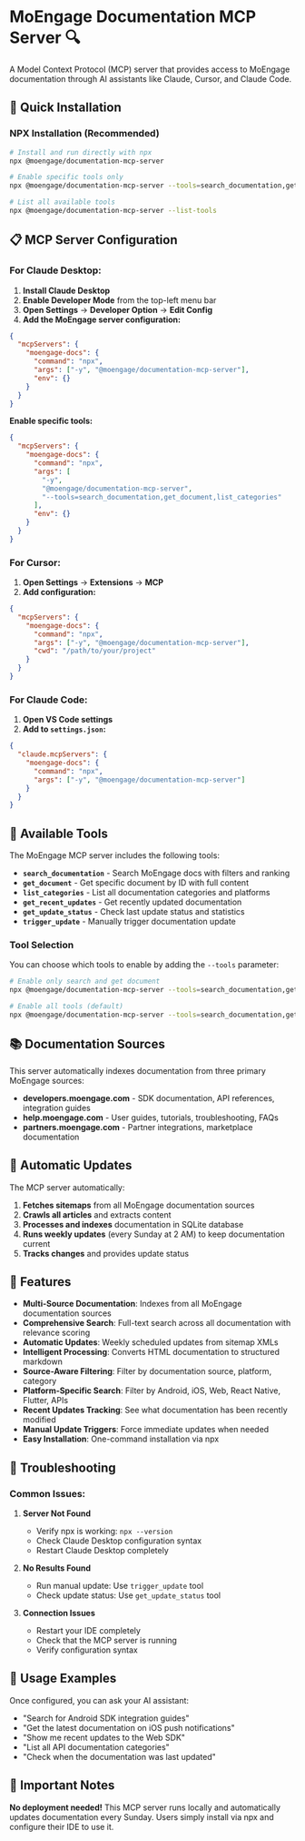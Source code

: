 # MoEngage Documentation MCP Server 🔍

A Model Context Protocol (MCP) server that provides access to MoEngage documentation through AI assistants like Claude, Cursor, and Claude Code.

## 🚀 Quick Installation

### NPX Installation (Recommended)

```bash
# Install and run directly with npx
npx @moengage/documentation-mcp-server

# Enable specific tools only
npx @moengage/documentation-mcp-server --tools=search_documentation,get_document

# List all available tools
npx @moengage/documentation-mcp-server --list-tools
```

## 📋 MCP Server Configuration

### For Claude Desktop:

1. **Install Claude Desktop**
2. **Enable Developer Mode** from the top-left menu bar
3. **Open Settings** → **Developer Option** → **Edit Config**
4. **Add the MoEngage server configuration:**

```json
{
  "mcpServers": {
    "moengage-docs": {
      "command": "npx",
      "args": ["-y", "@moengage/documentation-mcp-server"],
      "env": {}
    }
  }
}
```

**Enable specific tools:**
```json
{
  "mcpServers": {
    "moengage-docs": {
      "command": "npx",
      "args": [
        "-y", 
        "@moengage/documentation-mcp-server",
        "--tools=search_documentation,get_document,list_categories"
      ],
      "env": {}
    }
  }
}
```

### For Cursor:

1. **Open Settings** → **Extensions** → **MCP**
2. **Add configuration:**

```json
{
  "mcpServers": {
    "moengage-docs": {
      "command": "npx",
      "args": ["-y", "@moengage/documentation-mcp-server"],
      "cwd": "/path/to/your/project"
    }
  }
}
```

### For Claude Code:

1. **Open VS Code settings**
2. **Add to `settings.json`:**

```json
{
  "claude.mcpServers": {
    "moengage-docs": {
      "command": "npx",
      "args": ["-y", "@moengage/documentation-mcp-server"]
    }
  }
}
```

## 🔧 Available Tools

The MoEngage MCP server includes the following tools:

- **`search_documentation`** - Search MoEngage docs with filters and ranking
- **`get_document`** - Get specific document by ID with full content
- **`list_categories`** - List all documentation categories and platforms
- **`get_recent_updates`** - Get recently updated documentation
- **`get_update_status`** - Check last update status and statistics
- **`trigger_update`** - Manually trigger documentation update

### Tool Selection

You can choose which tools to enable by adding the `--tools` parameter:

```bash
# Enable only search and get document
npx @moengage/documentation-mcp-server --tools=search_documentation,get_document

# Enable all tools (default)
npx @moengage/documentation-mcp-server --tools=search_documentation,get_document,list_categories,get_recent_updates,get_update_status,trigger_update
```

## 📚 Documentation Sources

This server automatically indexes documentation from three primary MoEngage sources:

- **developers.moengage.com** - SDK documentation, API references, integration guides
- **help.moengage.com** - User guides, tutorials, troubleshooting, FAQs
- **partners.moengage.com** - Partner integrations, marketplace documentation

## 🔄 Automatic Updates

The MCP server automatically:

1. **Fetches sitemaps** from all MoEngage documentation sources
2. **Crawls all articles** and extracts content
3. **Processes and indexes** documentation in SQLite database
4. **Runs weekly updates** (every Sunday at 2 AM) to keep documentation current
5. **Tracks changes** and provides update status

## 🚀 Features

- **Multi-Source Documentation**: Indexes from all MoEngage documentation sources
- **Comprehensive Search**: Full-text search across all documentation with relevance scoring
- **Automatic Updates**: Weekly scheduled updates from sitemap XMLs
- **Intelligent Processing**: Converts HTML documentation to structured markdown
- **Source-Aware Filtering**: Filter by documentation source, platform, category
- **Platform-Specific Search**: Filter by Android, iOS, Web, React Native, Flutter, APIs
- **Recent Updates Tracking**: See what documentation has been recently modified
- **Manual Update Triggers**: Force immediate updates when needed
- **Easy Installation**: One-command installation via npx

## 🔧 Troubleshooting

### Common Issues:

1. **Server Not Found**
   - Verify npx is working: `npx --version`
   - Check Claude Desktop configuration syntax
   - Restart Claude Desktop completely

2. **No Results Found**
   - Run manual update: Use `trigger_update` tool
   - Check update status: Use `get_update_status` tool

3. **Connection Issues**
   - Restart your IDE completely
   - Check that the MCP server is running
   - Verify configuration syntax

## 🎯 Usage Examples

Once configured, you can ask your AI assistant:

- "Search for Android SDK integration guides"
- "Get the latest documentation on iOS push notifications"
- "Show me recent updates to the Web SDK"
- "List all API documentation categories"
- "Check when the documentation was last updated"

## 📝 Important Notes

**No deployment needed!** This MCP server runs locally and automatically updates documentation every Sunday. Users simply install via npx and configure their IDE to use it.
